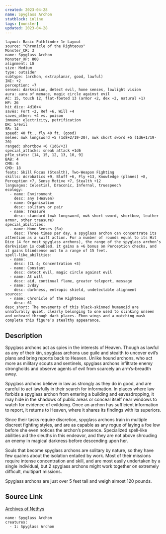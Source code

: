 ```yaml
---
created: 2023-04-28
name: Spyglass Archon
statblock: inline
tags: [monster]
updated: 2023-04-28
---
```

```statblock
layout: Basic Pathfinder 1e Layout
source: "Chronicle of the Righteous"
Monster_CR: 3
name: Spyglass Archon
Monster_XP: 800
alignment: LG
size: Medium
type: outsider
subtype: (archon, extraplanar, good, lawful)
INI: +2
perception: +7
senses: darkvision, detect evil, hone senses, lowlight vision
aura: aura of menace, magic circle against evil
AC: 15, touch 12, flat-footed 13 (armor +2, dex +2, natural +1)
HP: 26
hit_dice: 4d10+4
saves: Fort +2, Ref +6, Will +4
saves_other: +4 vs. poison
immune: electricity, petrification
DR: 5/evil
SR: 14
speed: 40 ft., fly 40 ft. (good)
melee: mwk longsword +5 (1d8+2/19-20), mwk short sword +5 (1d6+1/19-20)
ranged: shortbow +6 (1d6/×3)
special_attacks: sneak attack +1d6
pf1e_stats: [14, 15, 12, 13, 10, 9]
BAB: 4
CMB: 6
CMD: 18
feats: Skill Focus (Stealth), Two-Weapon Fighting
skills: Acrobatics +9, Bluff +6, Fly +13, Knowledge (planes) +8, Perception +7, Sense Motive +7, Stealth +12
languages: Celestial, Draconic, Infernal, truespeech
ecology:
  - name: Environment
    desc: any (Heaven)
  - name: Organisation
    desc: solitary or pair
  - name: Treasure
    desc: standard (mwk longsword, mwk short sword, shortbow, leather armor, other treasure)
special_abilities:
  - name: Hone Senses (Su)
    desc: Three times per day, a spyglass archon can concentrate its attention as a swift action. For a number of rounds equal to its Hit Dice (4 for most spyglass archons), the range of the spyglass archon’s darkvision is doubled, it gains a +6 bonus on Perception checks, and it gains blindsense out to a range of 15 feet.
spell-like_abilities:
  - name:
    desc: (CL 4; Concentration +3)
  - name: Constant
    desc: detect evil, magic circle against evil
  - name: At will
    desc: aid, continual flame, greater teleport, message
  - name: 3/day
    desc: darkness, entropic shield, undetectable alignment
sources:
  - name: Chronicle of the Righteous
    desc: 61
desc_short: The movements of this black-skinned humanoid are unnaturally quiet, clearly belonging to one used to slinking unseen and unheard through dark places. Ebon wings and a matching mask complete this figure’s stealthy appearance. 
```
## Description
Spyglass archons act as spies in the interests of Heaven. Though as lawful as any of their kin, spyglass archons use guile and stealth to uncover evil’s plans and bring reports back to Heaven. Unlike hound archons, who act more as military scouts and sentinels, spyglass archons infiltrate enemy strongholds and observe agents of evil from scarcely an arm’s-breadth away. 

Spyglass archons believe in law as strongly as they do in good, and are careful to act lawfully in their search for information. In places where law forbids a spyglass archon from entering a building and eavesdropping, it may hide in the shadows of public areas or conceal itself near windows to watch for evidence of evildoing. Once an archon has sufficient information to report, it returns to Heaven, where it shares its findings with its superiors. 

Since their tasks require discretion, spyglass archons train in multiple discreet fighting styles, and are as capable as any rogue of laying a foe low before she even notices the archon’s presence. Specialized spell-like abilities aid the sleuths in this endeavor, and they are not above shrouding an enemy in magical darkness before descending upon her. 

Souls that become spyglass archons are solitary by nature, so they have few qualms about the isolation entailed by work. Most of their missions require intense concentration and skill, and are most easily undertaken by a single individual, but 2 spyglass archons might work together on extremely difficult, multipart missions. 

Spyglass archons are just over 5 feet tall and weigh almost 120 pounds.
## Source Link
[Archives of Nethys](https://aonprd.com/MonsterDisplay.aspx?ItemName=Spyglass%20Archon)
```encounter-table
name: Spyglass Archon
creatures:
  - 1: Spyglass Archon
```
